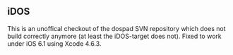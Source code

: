 ## iDOS
This is an unoffical checkout of the dospad SVN repository which does not build correctly anymore (at least the iDOS-target does not). Fixed to work under iOS 6.1 using Xcode 4.6.3.